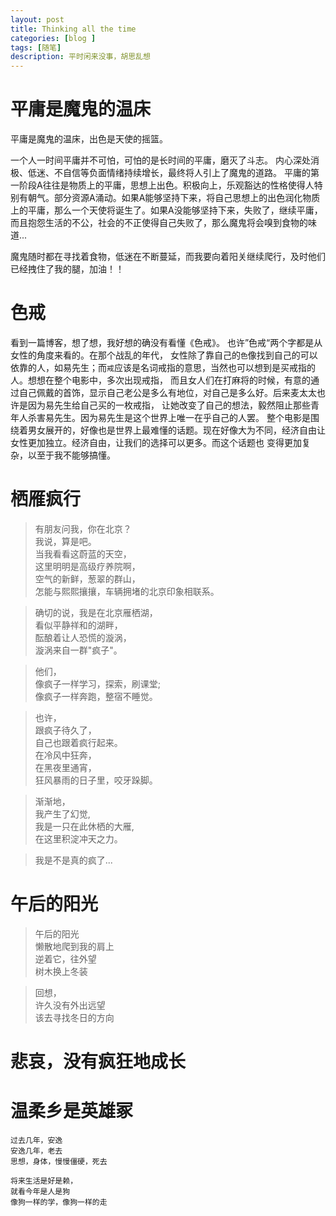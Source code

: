 ```yaml
---
layout: post
title: Thinking all the time
categories: [blog ]
tags: [随笔]
description: 平时闲来没事，胡思乱想
---
```


# 平庸是魔鬼的温床
平庸是魔鬼的温床，出色是天使的摇篮。

一个人一时间平庸并不可怕，可怕的是长时间的平庸，磨灭了斗志。
内心深处消极、低迷、不自信等负面情绪持续增长，最终将人引上了魔鬼的道路。
平庸的第一阶段A往往是物质上的平庸，思想上出色。积极向上，乐观豁达的性格使得人特别有朝气。部分资源A涌动。如果A能够坚持下来，将自己思想上的出色润化物质上的平庸，那么一个天使将诞生了。如果A没能够坚持下来，失败了，继续平庸，而且抱怨生活的不公，社会的不正使得自己失败了，那么魔鬼将会嗅到食物的味道...

魔鬼随时都在寻找着食物，低迷在不断蔓延，而我要向着阳关继续爬行，及时他们已经拽住了我的腿，加油！！

# 色戒
看到一篇博客，想了想，我好想的确没有看懂《色戒》。
也许”色戒“两个字都是从女性的角度来看的。在那个战乱的年代，
女性除了靠自己的`色`像找到自己的可以依靠的人，如易先生；而`戒`应该是名词戒指的意思，当然也可以想到是买戒指的人。想想在整个电影中，多次出现戒指，
而且女人们在打麻将的时候，有意的通过自己佩戴的首饰，显示自己老公是多么有地位，对自己是多么好。后来麦太太也许是因为易先生给自己买的一枚戒指，
让她改变了自己的想法，毅然阻止那些青年人杀害易先生。因为易先生是这个世界上唯一在乎自己的人罢。
整个电影是围绕着男女展开的，好像也是世界上最难懂的话题。现在好像大为不同，经济自由让女性更加独立。经济自由，让我们的选择可以更多。而这个话题也
变得更加复杂，以至于我不能够搞懂。

# 栖雁疯行

> 有朋友问我，你在北京？  
> 我说，算是吧。  
> 当我看看这蔚蓝的天空，   
> 这里明明是高级疗养院啊，   
> 空气的新鲜，葱翠的群山，   
> 怎能与熙熙攘攘，车辆拥堵的北京印象相联系。    

> 确切的说，我是在北京雁栖湖，   
> 看似平静祥和的湖畔，    
> 酝酿着让人恐慌的漩涡，    
> 漩涡来自一群"疯子"。   

> 他们，   
> 像疯子一样学习，探索，刷课堂;   
> 像疯子一样奔跑，整宿不睡觉。   

> 也许，   
> 跟疯子待久了，   
> 自己也跟着疯行起来。   
> 在冷风中狂奔，   
> 在黑夜里通宵，   
> 狂风暴雨的日子里，咬牙跺脚。  

> 渐渐地，  
> 我产生了幻觉,   
> 我是一只在此休栖的大雁,  
> 在这里积淀冲天之力。  


> 我是不是真的疯了...

# 午后的阳光

> 午后的阳光  
> 懒散地爬到我的肩上  
> 逆着它，往外望  
> 树木换上冬装 

> 回想，  
> 许久没有外出远望  
> 该去寻找冬日的方向

# 悲哀，没有疯狂地成长

# 温柔乡是英雄冢
    过去几年，安逸
    安逸几年，老去
    思想，身体，慢慢僵硬，死去

    将来生活是好是赖，
    就看今年是人是狗
    像狗一样的学，像狗一样的走



